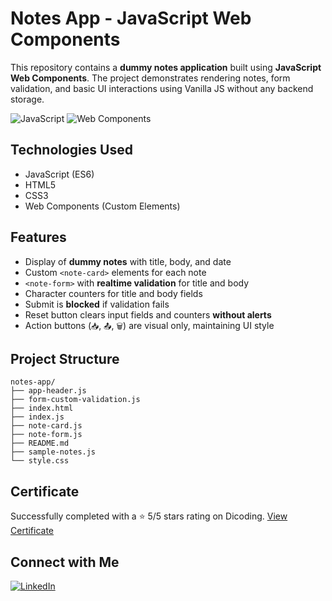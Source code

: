 # Notes App - JavaScript Web Components
This repository contains a **dummy notes application** built using **JavaScript Web Components**.
The project demonstrates rendering notes, form validation, and basic UI interactions using Vanilla JS without any backend storage.

![JavaScript](https://img.shields.io/badge/JavaScript-ES6-yellow?style=flat-square)
![Web Components](https://img.shields.io/badge/Web%20Components-Custom%20Elements-blue?style=flat-square)

## Technologies Used
- JavaScript (ES6)
- HTML5
- CSS3
- Web Components (Custom Elements)

## Features
- Display of **dummy notes** with title, body, and date
- Custom `<note-card>` elements for each note
- `<note-form>` with **realtime validation** for title and body
- Character counters for title and body fields
- Submit is **blocked** if validation fails
- Reset button clears input fields and counters **without alerts**
- Action buttons (`📥`, `📤`, `🗑️`) are visual only, maintaining UI style

## Project Structure
```plaintext
notes-app/
├── app-header.js     
├── form-custom-validation.js     
├── index.html           
├── index.js    
├── note-card.js   
├── note-form.js   
├── README.md   
├── sample-notes.js            
└── style.css
```

## Certificate
Successfully completed with a ⭐ 5/5 stars rating on Dicoding. [View Certificate](https://www.dicoding.com/certificates/6RPNG6WM9Z2M)

## Connect with Me
[![LinkedIn](https://img.shields.io/badge/LinkedIn-Sultan%20Badra-blue?logo=linkedin&logoColor=white&style=flat-square)](https://www.linkedin.com/in/sultan-badra)